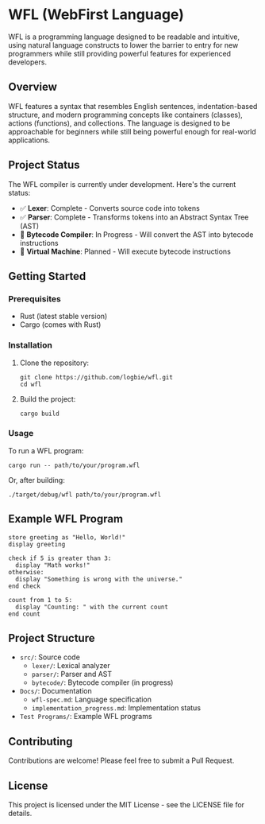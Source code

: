 # WFL (WebFirst Language)

WFL is a programming language designed to be readable and intuitive, using natural language constructs to lower the barrier to entry for new programmers while still providing powerful features for experienced developers.

## Overview

WFL features a syntax that resembles English sentences, indentation-based structure, and modern programming concepts like containers (classes), actions (functions), and collections. The language is designed to be approachable for beginners while still being powerful enough for real-world applications.

## Project Status

The WFL compiler is currently under development. Here's the current status:

- ✅ **Lexer**: Complete - Converts source code into tokens
- ✅ **Parser**: Complete - Transforms tokens into an Abstract Syntax Tree (AST)
- 🔄 **Bytecode Compiler**: In Progress - Will convert the AST into bytecode instructions
- 🔄 **Virtual Machine**: Planned - Will execute bytecode instructions

## Getting Started

### Prerequisites

- Rust (latest stable version)
- Cargo (comes with Rust)

### Installation

1. Clone the repository:
   ```
   git clone https://github.com/logbie/wfl.git
   cd wfl
   ```

2. Build the project:
   ```
   cargo build
   ```

### Usage

To run a WFL program:

```
cargo run -- path/to/your/program.wfl
```

Or, after building:

```
./target/debug/wfl path/to/your/program.wfl
```

## Example WFL Program

```
store greeting as "Hello, World!"
display greeting

check if 5 is greater than 3:
  display "Math works!"
otherwise:
  display "Something is wrong with the universe."
end check

count from 1 to 5:
  display "Counting: " with the current count
end count
```

## Project Structure

- `src/`: Source code
  - `lexer/`: Lexical analyzer
  - `parser/`: Parser and AST
  - `bytecode/`: Bytecode compiler (in progress)
- `Docs/`: Documentation
  - `wfl-spec.md`: Language specification
  - `implementation_progress.md`: Implementation status
- `Test Programs/`: Example WFL programs

## Contributing

Contributions are welcome! Please feel free to submit a Pull Request.

## License

This project is licensed under the MIT License - see the LICENSE file for details.
